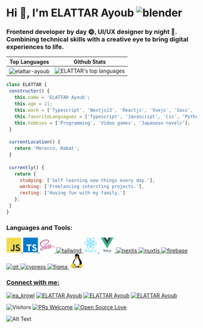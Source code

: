 
<h1 align="">Hi 👋, I'm ELATTAR Ayoub <img src="https://camo.githubusercontent.com/fb070d9f71a64edbafed08519130d75e7e0a0a69665d50d94ad095157f702e59/68747470733a2f2f6d656469612e67697068792e636f6d2f6d656469612f6d47634e6a736657416a593541455a4e77362f67697068792e676966" alt="blender" width="40" height="40"/></h1>
<h3 align="">Frontend developer by day 🌞, UI/UX designer by night 🌙. Combining technical skills with a creative eye to bring digital experiences to life.</h3>



| Top Languages | Github Stats |
| --- | --- |
| <img align="center" src="https://github-readme-stats.vercel.app/api/top-langs?username=elattar-ayoub&show_icons=true&locale=en&layout=compact&theme=nightowl" alt="elattar-ayoub" /> | ![ELATTAR's top languages](https://github-readme-streak-stats.herokuapp.com/?user=elattar-ayoub&theme=nightowl) |

 ```javascript
 class ELATTAR {
  constructor() {
    this.name = 'ELATTAR Ayoub';
    this.age = 21;
    this.work = ['Typescript', 'Nextjs13', 'Reactjs', 'Vuejs', 'Sass', 'TailwindCSS' ];
    this.favoriteLanguagues = ['Typescript', 'Javascript', 'Css', 'Python'];
    this.hobbies = ['Programming', 'Video games', 'Japanese novels'];
  }

  currentLocation() {
    return 'Morocco, Rabat';
  }

  currently() {
    return {
      studying: ['Self learning new things every day.'],
      working: ['Freelancing intersting projects.'],
      resting: ['Having fun with my family.']
    };
  }
}
 ```




<h3 align="left">Languages and Tools:</h3>
<p align="left"> <a href="https://developer.mozilla.org/en-US/docs/Web/JavaScript" target="_blank" rel="noreferrer"> <img src="https://raw.githubusercontent.com/devicons/devicon/master/icons/javascript/javascript-original.svg" alt="javascript" width="40" height="40"/> </a> <a href="https://www.typescriptlang.org/" target="_blank" rel="noreferrer"> <img src="https://raw.githubusercontent.com/devicons/devicon/master/icons/typescript/typescript-original.svg" alt="typescript" width="40" height="40"/> </a> <a href="https://sass-lang.com" target="_blank" rel="noreferrer"> <img src="https://raw.githubusercontent.com/devicons/devicon/master/icons/sass/sass-original.svg" alt="sass" width="40" height="40"/> </a> <a href="https://tailwindcss.com/" target="_blank" rel="noreferrer"> <img src="https://www.vectorlogo.zone/logos/tailwindcss/tailwindcss-icon.svg" alt="tailwind" width="40" height="40"/> </a> <a href="https://reactjs.org/" target="_blank" rel="noreferrer"> <img src="https://raw.githubusercontent.com/devicons/devicon/master/icons/react/react-original-wordmark.svg" alt="react" width="40" height="40"/> </a>  <a href="https://vuejs.org/" target="_blank" rel="noreferrer"> <img src="https://raw.githubusercontent.com/devicons/devicon/master/icons/vuejs/vuejs-original-wordmark.svg" alt="vuejs" width="40" height="40"/> </a> </a> <a href="https://nextjs.org/" target="_blank" rel="noreferrer"> <img src="https://cdn.worldvectorlogo.com/logos/nextjs-2.svg" alt="nextjs" width="40" height="40"/> </a> <a href="https://nuxtjs.org/" target="_blank" rel="noreferrer"> <img src="https://www.vectorlogo.zone/logos/nuxtjs/nuxtjs-icon.svg" alt="nuxtjs" width="40" height="40"/> </a>   <a href="https://firebase.google.com/" target="_blank" rel="noreferrer"> <img src="https://www.vectorlogo.zone/logos/firebase/firebase-icon.svg" alt="firebase" width="40" height="40"/> </a> <a href="https://git-scm.com/" target="_blank" rel="noreferrer"> <img src="https://www.vectorlogo.zone/logos/git-scm/git-scm-icon.svg" alt="git" width="40" height="40"/> </a> <a href="https://www.cypress.io" target="_blank" rel="noreferrer"> <img src="https://raw.githubusercontent.com/simple-icons/simple-icons/6e46ec1fc23b60c8fd0d2f2ff46db82e16dbd75f/icons/cypress.svg" alt="cypress" width="40" height="40"/> </a> <a href="https://www.figma.com/" target="_blank" rel="noreferrer"> <img src="https://www.vectorlogo.zone/logos/figma/figma-icon.svg" alt="figma" width="40" height="40"/> </a> <a href="https://www.linux.org/" target="_blank" rel="noreferrer"> <img src="https://raw.githubusercontent.com/devicons/devicon/master/icons/linux/linux-original.svg" alt="linux" width="40" height="40"/>    </p>


<h3 align="left">Connect with me:</h3>

<p align="left"> <a href="https://twitter.com/ea_krowl" target="blank"><img src="https://img.shields.io/twitter/follow/ea_krowl?logo=twitter&style=for-the-badge" alt="ea_krowl" /></a>  <a href="https://linkedin.com/in/https://www.linkedin.com/in/ayoub-elattar-22469320b/" target="blank"><img src="https://img.shields.io/twitter/follow/ELATTAR Ayoub?logo=linkedin&style=for-the-badge" alt="ELATTAR Ayoub" /></a>  <a href="https://dribbble.com/elattar_ayub" target="blank"><img src="https://img.shields.io/twitter/follow/ELATTAR Ayub?logo=dribbble&style=for-the-badge" alt="ELATTAR Ayoub" /></a> <a href="https://codepen.io/@elattar-ayoub" target="blank"><img src="https://img.shields.io/twitter/follow/ELATTAR Ayoub?logo=codepen&style=for-the-badge" alt="ELATTAR Ayoub" /></a> </p>


![Visitors](https://visitor-badge.glitch.me/badge?page_id=ELATTAR-Ayoub) [![PRs Welcome](https://img.shields.io/badge/PRs-welcome-brightgreen.svg?style=flat&logo=github)](https://github.com/ELATTAR-Ayoub) [![Open Source Love](https://badges.frapsoft.com/os/v2/open-source.svg?v=103)](https://github.com/ELATTAR-Ayoub)

![Alt Text](https://i.gifer.com/3z0b.gif)

